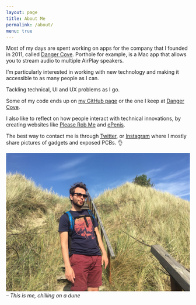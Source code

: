 ```yaml
---
layout: page
title: About Me
permalink: /about/
menu: true
---
```


Most of my days are spent working on apps for the company that I founded in 2011, called [Danger Cove](http://www.dangercove.com). Porthole for example, is a Mac app that allows you to stream audio to multiple AirPlay speakers.

I’m particularly interested in working with new technology and making it accessible to as many people as I can.

Tackling technical, UI and UX problems as I go.

Some of my code ends up on [my GitHub page](https://www.github.com/boyvanamstel) or the one I keep at [Danger Cove](https://www.github.com/dangercove).

I also like to reflect on how people interact with technical innovations, by creating websites like [Please Rob Me](http://www.pleaserobme.com) and [ePenis](http://www.epenis.nl).

The best way to contact me is through [Twitter](https://www.twitter.com/boyvanamstel), or [Instagram](https://www.instagram.com/boyvanamstel/) where I mostly share pictures of gadgets and exposed PCBs. 👌

![Chilling on a dune](/assets/blog/chillin-on-a-dune.jpg)
_– This is me, chilling on a dune_
